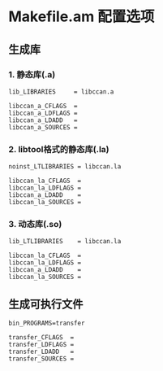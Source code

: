 # Makefile.am 配置选项

## 生成库

### 1. 静态库(.a)

```
lib_LIBRARIES     = libccan.a

libccan_a_CFLAGS  =
libccan_a_LDFLAGS =   
libccan_a_LDADD   =
libccan_a_SOURCES =
```

### 2. libtool格式的静态库(.la)

```
noinst_LTLIBRARIES = libccan.la

libccan_la_CFLAGS  =                
libccan_la_LDFLAGS =
libccan_a_LDADD    =
libccan_la_SOURCES =
```

### 3. 动态库(.so)

```
lib_LTLIBRARIES    = libccan.la

libccan_la_CFLAGS  =
libccan_la_LDFLAGS =
libccan_a_LDADD    =
libccan_la_SOURCES =
```

## 生成可执行文件

```
bin_PROGRAMS=transfer

transfer_CFLAGS  =
transfer_LDFLAGS =
transfer_LDADD   =
transfer_SOURCES =
```

